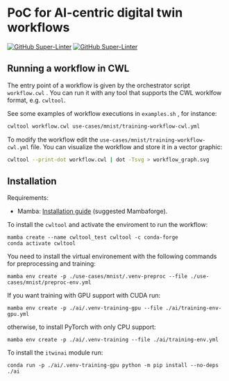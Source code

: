 # PoC for AI-centric digital twin workflows

[![GitHub Super-Linter](https://github.com/interTwin-eu/T6.5-AI-and-ML/actions/workflows/lint.yml/badge.svg)](https://github.com/marketplace/actions/super-linter)
[![GitHub Super-Linter](https://github.com/interTwin-eu/T6.5-AI-and-ML/actions/workflows/check-links.yml/badge.svg)](https://github.com/marketplace/actions/markdown-link-check)

## Running a workflow in CWL

The entry point of a workflow is given by the orchestrator script `workflow.cwl` . You can run it with any tool that supports the CWL worklfow format, e.g. `cwltool`.

See some examples of workflow executions in `examples.sh` , for instance:

```bash
cwltool workflow.cwl use-cases/mnist/training-workflow-cwl.yml
```

To modify the workflow edit the `use-cases/mnist/training-workflow-cwl.yml` file.
You can visualize the workflow and store it in a vector graphic:

```bash
cwltool --print-dot workflow.cwl | dot -Tsvg > workflow_graph.svg
```

## Installation

Requirements:

- Mamba: [Installation guide](https://mamba.readthedocs.io/en/latest/installation.html) (suggested Mambaforge).

To install the `cwltool` and activate the enviroment to run the workflow:

```
mamba create --name cwltool_test cwltool -c conda-forge
conda activate cwltool
```

You need to install the virtual environement with the following commands for preprocessing and training:

```
mamba env create -p ./use-cases/mnist/.venv-preproc --file ./use-cases/mnist/preproc-env.yml
```

If you want training with GPU support with CUDA run:

```
mamba env create -p ./ai/.venv-training-gpu --file ./ai/training-env-gpu.yml
```

otherwise, to install PyTorch with only CPU support:

```
mamba env create -p ./ai/.venv-training --file ./ai/training-env.yml
```

To install the `itwinai` module run:

```
conda run -p ./ai/.venv-training-gpu python -m pip install --no-deps ./ai
```